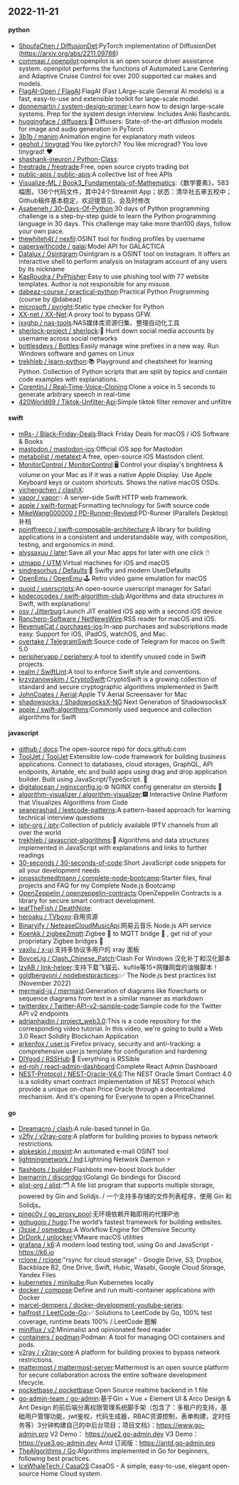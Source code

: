 ## 2022-11-21

#### python
* [ShoufaChen / DiffusionDet](https://github.com/ShoufaChen/DiffusionDet):PyTorch implementation of DiffusionDet (https://arxiv.org/abs/2211.09788)
* [commaai / openpilot](https://github.com/commaai/openpilot):openpilot is an open source driver assistance system. openpilot performs the functions of Automated Lane Centering and Adaptive Cruise Control for over 200 supported car makes and models.
* [FlagAI-Open / FlagAI](https://github.com/FlagAI-Open/FlagAI):FlagAI (Fast LArge-scale General AI models) is a fast, easy-to-use and extensible toolkit for large-scale model.
* [donnemartin / system-design-primer](https://github.com/donnemartin/system-design-primer):Learn how to design large-scale systems. Prep for the system design interview. Includes Anki flashcards.
* [huggingface / diffusers](https://github.com/huggingface/diffusers):🤗
Diffusers: State-of-the-art diffusion models for image and audio generation in PyTorch
* [3b1b / manim](https://github.com/3b1b/manim):Animation engine for explanatory math videos
* [geohot / tinygrad](https://github.com/geohot/tinygrad):You like pytorch? You like micrograd? You love tinygrad!
❤️
* [shashank-ineuron / Python-Class](https://github.com/shashank-ineuron/Python-Class):
* [freqtrade / freqtrade](https://github.com/freqtrade/freqtrade):Free, open source crypto trading bot
* [public-apis / public-apis](https://github.com/public-apis/public-apis):A collective list of free APIs
* [Visualize-ML / Book3_Fundamentals-of-Mathematics](https://github.com/Visualize-ML/Book3_Fundamentals-of-Mathematics):《数学要素》，583幅图，136个代码文件，其中24个Streamlit App；状态：清华社五审五校中；Github稿件基本稳定，欢迎提意见，会及时修改
* [Asabeneh / 30-Days-Of-Python](https://github.com/Asabeneh/30-Days-Of-Python):30 days of Python programming challenge is a step-by-step guide to learn the Python programming language in 30 days. This challenge may take more than100 days, follow your own pace.
* [thewhiteh4t / nexfil](https://github.com/thewhiteh4t/nexfil):OSINT tool for finding profiles by username
* [paperswithcode / galai](https://github.com/paperswithcode/galai):Model API for GALACTICA
* [Datalux / Osintgram](https://github.com/Datalux/Osintgram):Osintgram is a OSINT tool on Instagram. It offers an interactive shell to perform analysis on Instagram account of any users by its nickname
* [KasRoudra / PyPhisher](https://github.com/KasRoudra/PyPhisher):Easy to use phishing tool with 77 website templates. Author is not responsible for any misuse.
* [dabeaz-course / practical-python](https://github.com/dabeaz-course/practical-python):Practical Python Programming (course by @dabeaz)
* [microsoft / pyright](https://github.com/microsoft/pyright):Static type checker for Python
* [XX-net / XX-Net](https://github.com/XX-net/XX-Net):A proxy tool to bypass GFW.
* [jxxghp / nas-tools](https://github.com/jxxghp/nas-tools):NAS媒体库资源归集、整理自动化工具
* [sherlock-project / sherlock](https://github.com/sherlock-project/sherlock):🔎
Hunt down social media accounts by username across social networks
* [bottlesdevs / Bottles](https://github.com/bottlesdevs/Bottles):Easily manage wine prefixes in a new way. Run Windows software and games on Linux
* [trekhleb / learn-python](https://github.com/trekhleb/learn-python):📚
Playground and cheatsheet for learning Python. Collection of Python scripts that are split by topics and contain code examples with explanations.
* [CorentinJ / Real-Time-Voice-Cloning](https://github.com/CorentinJ/Real-Time-Voice-Cloning):Clone a voice in 5 seconds to generate arbitrary speech in real-time
* [420World69 / Tiktok-Unfilter-Api](https://github.com/420World69/Tiktok-Unfilter-Api):Simple tiktok filter remover and unfiltre

#### swift
* [mRs- / Black-Friday-Deals](https://github.com/mRs-/Black-Friday-Deals):Black Friday Deals for macOS / iOS Software & Books
* [mastodon / mastodon-ios](https://github.com/mastodon/mastodon-ios):Official iOS app for Mastodon
* [metabolist / metatext](https://github.com/metabolist/metatext):A free, open-source iOS Mastodon client.
* [MonitorControl / MonitorControl](https://github.com/MonitorControl/MonitorControl):🖥
Control your display's brightness & volume on your Mac as if it was a native Apple Display. Use Apple Keyboard keys or custom shortcuts. Shows the native macOS OSDs.
* [yichengchen / clashX](https://github.com/yichengchen/clashX):
* [vapor / vapor](https://github.com/vapor/vapor):💧
A server-side Swift HTTP web framework.
* [apple / swift-format](https://github.com/apple/swift-format):Formatting technology for Swift source code
* [MikeWang000000 / PD-Runner-Revived](https://github.com/MikeWang000000/PD-Runner-Revived):PD-Runner (Parallels Desktop) 补档
* [pointfreeco / swift-composable-architecture](https://github.com/pointfreeco/swift-composable-architecture):A library for building applications in a consistent and understandable way, with composition, testing, and ergonomics in mind.
* [alyssaxuu / later](https://github.com/alyssaxuu/later):Save all your Mac apps for later with one click
🖱️
* [utmapp / UTM](https://github.com/utmapp/UTM):Virtual machines for iOS and macOS
* [sindresorhus / Defaults](https://github.com/sindresorhus/Defaults):💾
Swifty and modern UserDefaults
* [OpenEmu / OpenEmu](https://github.com/OpenEmu/OpenEmu):🕹
Retro video game emulation for macOS
* [quoid / userscripts](https://github.com/quoid/userscripts):An open-source userscript manager for Safari
* [kodecocodes / swift-algorithm-club](https://github.com/kodecocodes/swift-algorithm-club):Algorithms and data structures in Swift, with explanations!
* [osy / Jitterbug](https://github.com/osy/Jitterbug):Launch JIT enabled iOS app with a second iOS device
* [Ranchero-Software / NetNewsWire](https://github.com/Ranchero-Software/NetNewsWire):RSS reader for macOS and iOS.
* [RevenueCat / purchases-ios](https://github.com/RevenueCat/purchases-ios):In-app purchases and subscriptions made easy. Support for iOS, iPadOS, watchOS, and Mac.
* [overtake / TelegramSwift](https://github.com/overtake/TelegramSwift):Source code of Telegram for macos on Swift 5.0
* [peripheryapp / periphery](https://github.com/peripheryapp/periphery):A tool to identify unused code in Swift projects.
* [realm / SwiftLint](https://github.com/realm/SwiftLint):A tool to enforce Swift style and conventions.
* [krzyzanowskim / CryptoSwift](https://github.com/krzyzanowskim/CryptoSwift):CryptoSwift is a growing collection of standard and secure cryptographic algorithms implemented in Swift
* [JohnCoates / Aerial](https://github.com/JohnCoates/Aerial):Apple TV Aerial Screensaver for Mac
* [shadowsocks / ShadowsocksX-NG](https://github.com/shadowsocks/ShadowsocksX-NG):Next Generation of ShadowsocksX
* [apple / swift-algorithms](https://github.com/apple/swift-algorithms):Commonly used sequence and collection algorithms for Swift

#### javascript
* [github / docs](https://github.com/github/docs):The open-source repo for docs.github.com
* [ToolJet / ToolJet](https://github.com/ToolJet/ToolJet):Extensible low-code framework for building business applications. Connect to databases, cloud storages, GraphQL, API endpoints, Airtable, etc and build apps using drag and drop application builder. Built using JavaScript/TypeScript.
🚀
* [digitalocean / nginxconfig.io](https://github.com/digitalocean/nginxconfig.io):⚙️
NGINX config generator on steroids
💉
* [algorithm-visualizer / algorithm-visualizer](https://github.com/algorithm-visualizer/algorithm-visualizer):🎆
Interactive Online Platform that Visualizes Algorithms from Code
* [seanprashad / leetcode-patterns](https://github.com/seanprashad/leetcode-patterns):A pattern-based approach for learning technical interview questions
* [iptv-org / iptv](https://github.com/iptv-org/iptv):Collection of publicly available IPTV channels from all over the world
* [trekhleb / javascript-algorithms](https://github.com/trekhleb/javascript-algorithms):📝
Algorithms and data structures implemented in JavaScript with explanations and links to further readings
* [30-seconds / 30-seconds-of-code](https://github.com/30-seconds/30-seconds-of-code):Short JavaScript code snippets for all your development needs
* [jonasschmedtmann / complete-node-bootcamp](https://github.com/jonasschmedtmann/complete-node-bootcamp):Starter files, final projects and FAQ for my Complete Node.js Bootcamp
* [OpenZeppelin / openzeppelin-contracts](https://github.com/OpenZeppelin/openzeppelin-contracts):OpenZeppelin Contracts is a library for secure smart contract development.
* [leafTheFish / DeathNote](https://github.com/leafTheFish/DeathNote):
* [heroaku / TVboxo](https://github.com/heroaku/TVboxo):自用资源
* [Binaryify / NeteaseCloudMusicApi](https://github.com/Binaryify/NeteaseCloudMusicApi):网易云音乐 Node.js API service
* [Koenkk / zigbee2mqtt](https://github.com/Koenkk/zigbee2mqtt):Zigbee
🐝
to MQTT bridge
🌉
, get rid of your proprietary Zigbee bridges
🔨
* [vaxilu / x-ui](https://github.com/vaxilu/x-ui):支持多协议多用户的 xray 面板
* [BoyceLig / Clash_Chinese_Patch](https://github.com/BoyceLig/Clash_Chinese_Patch):Clash For Windows 汉化补丁和汉化脚本
* [lzyAB / link-helper](https://github.com/lzyAB/link-helper):支持下载飞猫云、kufile等15+网赚网盘的油猴脚本！
* [goldbergyoni / nodebestpractices](https://github.com/goldbergyoni/nodebestpractices):✅
The Node.js best practices list (November 2022)
* [mermaid-js / mermaid](https://github.com/mermaid-js/mermaid):Generation of diagrams like flowcharts or sequence diagrams from text in a similar manner as markdown
* [twitterdev / Twitter-API-v2-sample-code](https://github.com/twitterdev/Twitter-API-v2-sample-code):Sample code for the Twitter API v2 endpoints
* [adrianhajdin / project_web3.0](https://github.com/adrianhajdin/project_web3.0):This is a code repository for the corresponding video tutorial. In this video, we're going to build a Web 3.0 React Solidity Blockchain Application
* [arkenfox / user.js](https://github.com/arkenfox/user.js):Firefox privacy, security and anti-tracking: a comprehensive user.js template for configuration and hardening
* [DIYgod / RSSHub](https://github.com/DIYgod/RSSHub):🍰
Everything is RSSible
* [ed-roh / react-admin-dashboard](https://github.com/ed-roh/react-admin-dashboard):Complete React Admin Dashboard
* [NEST-Protocol / NEST-Oracle-V4.0](https://github.com/NEST-Protocol/NEST-Oracle-V4.0):The NEST Oracle Smart Contract 4.0 is a solidity smart contract implementation of NEST Protocol which provide a unique on-chain Price Oracle through a decentralized mechanism. And it's opening for Everyone to open a PriceChannel.

#### go
* [Dreamacro / clash](https://github.com/Dreamacro/clash):A rule-based tunnel in Go.
* [v2fly / v2ray-core](https://github.com/v2fly/v2ray-core):A platform for building proxies to bypass network restrictions.
* [alpkeskin / mosint](https://github.com/alpkeskin/mosint):An automated e-mail OSINT tool
* [lightningnetwork / lnd](https://github.com/lightningnetwork/lnd):Lightning Network Daemon
⚡️
* [flashbots / builder](https://github.com/flashbots/builder):Flashbots mev-boost block builder
* [bwmarrin / discordgo](https://github.com/bwmarrin/discordgo):(Golang) Go bindings for Discord
* [alist-org / alist](https://github.com/alist-org/alist):🗂️
A file list program that supports multiple storage, powered by Gin and Solidjs. / 一个支持多存储的文件列表程序，使用 Gin 和 Solidjs。
* [pingc0y / go_proxy_pool](https://github.com/pingc0y/go_proxy_pool):无环境依赖开箱即用的代理IP池
* [gohugoio / hugo](https://github.com/gohugoio/hugo):The world’s fastest framework for building websites.
* [j3ssie / osmedeus](https://github.com/j3ssie/osmedeus):A Workflow Engine for Offensive Security
* [DrDonk / unlocker](https://github.com/DrDonk/unlocker):VMware macOS utilities
* [grafana / k6](https://github.com/grafana/k6):A modern load testing tool, using Go and JavaScript - https://k6.io
* [rclone / rclone](https://github.com/rclone/rclone):"rsync for cloud storage" - Google Drive, S3, Dropbox, Backblaze B2, One Drive, Swift, Hubic, Wasabi, Google Cloud Storage, Yandex Files
* [kubernetes / minikube](https://github.com/kubernetes/minikube):Run Kubernetes locally
* [docker / compose](https://github.com/docker/compose):Define and run multi-container applications with Docker
* [marcel-dempers / docker-development-youtube-series](https://github.com/marcel-dempers/docker-development-youtube-series):
* [halfrost / LeetCode-Go](https://github.com/halfrost/LeetCode-Go):✅
Solutions to LeetCode by Go, 100% test coverage, runtime beats 100% / LeetCode 题解
* [miniflux / v2](https://github.com/miniflux/v2):Minimalist and opinionated feed reader
* [containers / podman](https://github.com/containers/podman):Podman: A tool for managing OCI containers and pods.
* [v2ray / v2ray-core](https://github.com/v2ray/v2ray-core):A platform for building proxies to bypass network restrictions.
* [mattermost / mattermost-server](https://github.com/mattermost/mattermost-server):Mattermost is an open source platform for secure collaboration across the entire software development lifecycle.
* [pocketbase / pocketbase](https://github.com/pocketbase/pocketbase):Open Source realtime backend in 1 file
* [go-admin-team / go-admin](https://github.com/go-admin-team/go-admin):基于Gin + Vue + Element UI & Arco Design & Ant Design 的前后端分离权限管理系统脚手架（包含了：多租户的支持，基础用户管理功能，jwt鉴权，代码生成器，RBAC资源控制，表单构建，定时任务等）3分钟构建自己的中后台项目；项目文档》：https://www.go-admin.pro V2 Demo： https://vue2.go-admin.dev V3 Demo： https://vue3.go-admin.dev Antd 订阅版：https://antd.go-admin.pro
* [TheAlgorithms / Go](https://github.com/TheAlgorithms/Go):Algorithms implemented in Go for beginners, following best practices.
* [IceWhaleTech / CasaOS](https://github.com/IceWhaleTech/CasaOS):CasaOS - A simple, easy-to-use, elegant open-source Home Cloud system.

